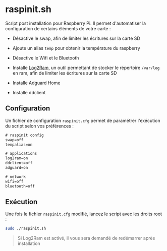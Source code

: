 # raspinit.sh

Script post installation pour Raspberry Pi. Il permet d'automatiser la configuration de certains éléments de votre carte :

- Désactive le swap, afin de limiter les écritures sur la carte SD

- Ajoute un alias `temp` pour obtenir la température du raspberry

- Désactive le Wifi et le Bluetooth

- Installe [Log2Ram](https://github.com/azlux/log2ram), un outil permettant de stocker le répertoire `/var/log` en ram, afin de limiter les écritures sur la carte SD

- Installe Adguard Home

- Installe ddclient

## Configuration

Un fichier de configuration `raspinit.cfg` permet de paramétrer l'exécution du script selon vos préférences : 

```txt
# raspinit config
swap=off
tempalias=on

# applications
log2ram=on
ddclient=off
adguard=on

# network
wifi=off
bluetooth=off
```

## Exécution

Une fois le fichier `raspinit.cfg` modifié, lancez le script avec les droits root :

```bash
sudo ./raspinit.sh
```

> Si Log2Ram est activé, il vous sera demandé de redémarrer après installation
